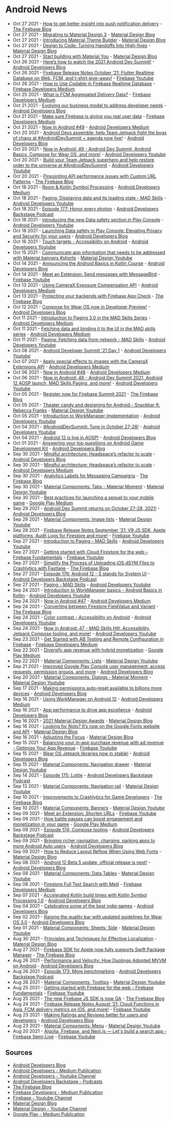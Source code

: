 # Android News

<!-- NEWS:START -->
- Oct 27 2021 - [How to get better insight into push notification delivery](http://feedproxy.google.com/~r/FirebaseBlog/~3/BpM2VbHTe84/push-notification-delivery-insights.html) - [The Firebase Blog](https://firebase.googleblog.com/)
- Oct 27 2021 - [Migrating to Material Design 3](https://material.io/blog/migrating-material-3) - [Material Design Blog](https://material.io/blog)
- Oct 27 2021 - [Introducing Material Theme Builder](https://material.io/blog/material-theme-builder) - [Material Design Blog](https://material.io/blog)
- Oct 27 2021 - [Design to Code: Turning Handoffs Into High-fives](https://material.io/blog/designtocode) - [Material Design Blog](https://material.io/blog)
- Oct 27 2021 - [Start building with Material You](https://material.io/blog/start-building-with-material-you) - [Material Design Blog](https://material.io/blog)
- Oct 26 2021 - [Here’s how to watch the 2021 Android Dev Summit!](http://feedproxy.google.com/~r/blogspot/hsDu/~3/rd1xXyC2Zj8/how-to-watch-android-dev-2021.html) - [Android Developers Blog](https://android-developers.googleblog.com/)
- Oct 26 2021 - [Firebase Release Notes October ‘21: Flutter Realtime Database on Web, FCM, and t-shirt give-away!](https://www.youtube.com/watch?v=-W-xHsbPFuI) - [Firebase Youtube](https://www.youtube.com/user/Firebase)
- Oct 26 2021 - [How to Use Codable in Firebase Realtime Database](https://medium.com/firebase-developers/how-to-use-codable-in-firebase-realtime-database-60d6299369f1?source=rss----8e8b7dc6774d---4) - [Firebase Developers Medium](https://medium.com/firebase-developers)
- Oct 25 2021 - [What is FCM Aggregated Delivery Data?](https://medium.com/firebase-developers/what-is-fcm-aggregated-delivery-data-d6d68396b83b?source=rss----8e8b7dc6774d---4) - [Firebase Developers Medium](https://medium.com/firebase-developers)
- Oct 21 2021 - [Evolving our business model to address developer needs](http://feedproxy.google.com/~r/blogspot/hsDu/~3/sjgoIFPlXK0/evolving-business-model.html) - [Android Developers Blog](https://android-developers.googleblog.com/)
- Oct 21 2021 - [Make sure Firebase is giving you real user data](https://medium.com/firebase-developers/make-sure-firebase-is-giving-you-real-user-data-bdf4b11cc941?source=rss----8e8b7dc6774d---4) - [Firebase Developers Medium](https://medium.com/firebase-developers)
- Oct 21 2021 - [Now in Android #49](https://medium.com/androiddevelopers/now-in-android-49-cf0f9d52bf78?source=rss----95b274b437c2---4) - [Android Developers Medium](https://medium.com/androiddevelopers)
- Oct 20 2021 - [Android Devs assemble: help Team Jetpack fight the bugs of chaos at #AndroidDevSummit + agenda now live!](http://feedproxy.google.com/~r/blogspot/hsDu/~3/oce6iVEUjd8/android-devs-assemble.html) - [Android Developers Blog](https://android-developers.googleblog.com/)
- Oct 20 2021 - [Now in Android: 49 - Android Dev Summit, Android Basics, Compose for Wear OS, and more!](https://www.youtube.com/watch?v=ETwWJy9lEQU) - [Android Developers Youtube](https://www.youtube.com/c/AndroidDevelopers)
- Oct 20 2021 - [Build your Team Jetpack superhero and help restore order to the universe at #AndroidDevSummit](https://www.youtube.com/watch?v=vyc0ccP55UI) - [Android Developers Youtube](https://www.youtube.com/c/AndroidDevelopers)
- Oct 20 2021 - [Pinpointing API performance issues with Custom URL Patterns](http://feedproxy.google.com/~r/FirebaseBlog/~3/4H0S0EJ3fy8/performance-analysis-with-custom-url-patterns.html) - [The Firebase Blog](https://firebase.googleblog.com/)
- Oct 18 2021 - [Room & Kotlin Symbol Processing](https://medium.com/androiddevelopers/room-kotlin-symbol-processing-24808528a28e?source=rss----95b274b437c2---4) - [Android Developers Medium](https://medium.com/androiddevelopers)
- Oct 18 2021 - [Paging: Displaying data and its loading state - MAD Skills](https://www.youtube.com/watch?v=OHH_FPbrjtA) - [Android Developers Youtube](https://www.youtube.com/c/AndroidDevelopers)
- Oct 18 2021 - [Episode 177: Honor every photon](http://adbackstage.googledevelopers.libsynpro.com/episode-177-honor-every-photon) - [Android Developers Backstage Podcast](https://adbackstage.libsyn.com/)
- Oct 18 2021 - [Introducing the new Data safety section in Play Console](https://www.youtube.com/watch?v=pNAS_0IcHtM) - [Android Developers Youtube](https://www.youtube.com/c/AndroidDevelopers)
- Oct 18 2021 - [Launching Data safety in Play Console: Elevating Privacy and Security for your users](http://feedproxy.google.com/~r/blogspot/hsDu/~3/Tuw5WeSrRWw/launching-data-safety-in-play-console.html) - [Android Developers Blog](https://android-developers.googleblog.com/)
- Oct 16 2021 - [Touch targets - Accessibility on Android](https://www.youtube.com/watch?v=Dqqbe8IFBA4) - [Android Developers Youtube](https://www.youtube.com/c/AndroidDevelopers)
- Oct 15 2021 - [Communicate app information that needs to be addressed with Material banners #shorts](https://www.youtube.com/watch?v=cXL3zbfPDmM) - [Material Design Youtube](https://www.youtube.com/c/MaterialDesign)
- Oct 14 2021 - [Announcing the Android Basics in Kotlin Course](http://feedproxy.google.com/~r/blogspot/hsDu/~3/tm4XhtCw7eI/announcing-android-basics-in-kotlin.html) - [Android Developers Blog](https://android-developers.googleblog.com/)
- Oct 14 2021 - [Meet an Extension: Send messages with MessageBird](https://www.youtube.com/watch?v=VhV0j4XytoQ) - [Firebase Youtube](https://www.youtube.com/user/Firebase)
- Oct 13 2021 - [Using CameraX Exposure Compensation API](https://medium.com/androiddevelopers/using-camerax-exposure-compensation-api-11fd75785bf?source=rss----95b274b437c2---4) - [Android Developers Medium](https://medium.com/androiddevelopers)
- Oct 13 2021 - [Protecting your backends with Firebase App Check](http://feedproxy.google.com/~r/FirebaseBlog/~3/Q19ES-PdmvQ/protecting-backends-with-app-check.html) - [The Firebase Blog](https://firebase.googleblog.com/)
- Oct 12 2021 - [Compose for Wear OS now in Developer Preview!](http://feedproxy.google.com/~r/blogspot/hsDu/~3/gYsJxta95NM/compose-for-wear-os-now-in-developer.html) - [Android Developers Blog](https://android-developers.googleblog.com/)
- Oct 11 2021 - [Introduction to Paging 3.0 in the MAD Skills Series](https://medium.com/androiddevelopers/introduction-to-paging-3-0-in-the-mad-skills-series-648f77231121?source=rss----95b274b437c2---4) - [Android Developers Medium](https://medium.com/androiddevelopers)
- Oct 11 2021 - [Fetching data and binding it to the UI in the MAD skills series](https://medium.com/androiddevelopers/fetching-data-and-binding-it-to-the-ui-in-the-mad-skills-series-cea89868b3e1?source=rss----95b274b437c2---4) - [Android Developers Medium](https://medium.com/androiddevelopers)
- Oct 11 2021 - [Paging: Fetching data from network - MAD Skills](https://www.youtube.com/watch?v=C0H54K63Lww) - [Android Developers Youtube](https://www.youtube.com/c/AndroidDevelopers)
- Oct 08 2021 - [Android Developer Summit '21 Day 1](https://www.youtube.com/watch?v=RS6By_pE7uo) - [Android Developers Youtube](https://www.youtube.com/c/AndroidDevelopers)
- Oct 07 2021 - [Apply special effects to images with the CameraX Extensions API](https://medium.com/androiddevelopers/apply-special-effects-to-images-with-the-camerax-extensions-api-d1a169b803d3?source=rss----95b274b437c2---4) - [Android Developers Medium](https://medium.com/androiddevelopers)
- Oct 06 2021 - [Now in Android #48](https://medium.com/androiddevelopers/now-in-android-48-c499493bb83?source=rss----95b274b437c2---4) - [Android Developers Medium](https://medium.com/androiddevelopers)
- Oct 06 2021 - [Now in Android: 48 - Android Dev Summit 2021, Android 12 AOSP launch, MAD Skills Paging, and more!](https://www.youtube.com/watch?v=GSAl8-AkpLU) - [Android Developers Youtube](https://www.youtube.com/c/AndroidDevelopers)
- Oct 05 2021 - [Register now for Firebase Summit 2021](http://feedproxy.google.com/~r/FirebaseBlog/~3/XCJHEipHMHc/FirebaseSummit.html) - [The Firebase Blog](https://firebase.googleblog.com/)
- Oct 05 2021 - [Theater candy and designing for Android - Snackbar ft. Rebecca Franks](https://www.youtube.com/watch?v=Du6AdFUjy1A) - [Material Design Youtube](https://www.youtube.com/c/MaterialDesign)
- Oct 05 2021 - [Introduction to WorkManager implementation](https://www.youtube.com/watch?v=UOoDt1El1f4) - [Android Developers Youtube](https://www.youtube.com/c/AndroidDevelopers)
- Oct 04 2021 - [#AndroidDevSummit: Tune in October 27-28!](https://www.youtube.com/watch?v=-bcBMQSxOqc) - [Android Developers Youtube](https://www.youtube.com/c/AndroidDevelopers)
- Oct 04 2021 - [Android 12 is live in AOSP!](http://feedproxy.google.com/~r/blogspot/hsDu/~3/K3bnq_uOlVQ/android-12-is-live-in-aosp.html) - [Android Developers Blog](https://android-developers.googleblog.com/)
- Oct 01 2021 - [Answering your top questions on Android Game Development Kit](http://feedproxy.google.com/~r/blogspot/hsDu/~3/C75fXVqrVl8/answering-your-top-questions-on-android.html) - [Android Developers Blog](https://android-developers.googleblog.com/)
- Sep 30 2021 - [Mindful architecture: Headspace’s refactor to scale](http://feedproxy.google.com/~r/blogspot/hsDu/~3/HnEwXuDiRjw/investing-in-app-excellence-headspaces.html) - [Android Developers Blog](https://android-developers.googleblog.com/)
- Sep 30 2021 - [Mindful architecture: Headspace’s refactor to scale](https://medium.com/androiddevelopers/mindful-architecture-headspaces-refactor-to-scale-7da31df5670e?source=rss----95b274b437c2---4) - [Android Developers Medium](https://medium.com/androiddevelopers)
- Sep 30 2021 - [Analytics Labels for Messaging Campaigns](http://feedproxy.google.com/~r/FirebaseBlog/~3/xLhaCJzRM0k/analytics-labels-app-messaging-campaigns.html) - [The Firebase Blog](https://firebase.googleblog.com/)
- Sep 30 2021 - [Material Components: Tabs - Material Moment](https://www.youtube.com/watch?v=kmg5xA1HE08) - [Material Design Youtube](https://www.youtube.com/c/MaterialDesign)
- Sep 30 2021 - [Best practices for launching a sequel to your mobile game](https://medium.com/googleplaydev/best-practices-for-launching-a-sequel-to-your-mobile-game-1e2d9eed4ff4?source=rss----1f8baa23933d---4) - [Google Play Medium](https://medium.com/googleplaydev)
- Sep 29 2021 - [Android Dev Summit returns on October 27-28, 2021!](http://feedproxy.google.com/~r/blogspot/hsDu/~3/lQSiELCav20/android-dev-summit.html) - [Android Developers Blog](https://android-developers.googleblog.com/)
- Sep 29 2021 - [Material Components: Image lists](https://www.youtube.com/watch?v=VFL8yud3eVU) - [Material Design Youtube](https://www.youtube.com/c/MaterialDesign)
- Sep 28 2021 - [Firebase Release Notes September ‘21: V9 JS SDK, Apple platforms, Audit Logs for Firestore and more!](https://www.youtube.com/watch?v=FaDPFMTd9MM) - [Firebase Youtube](https://www.youtube.com/user/Firebase)
- Sep 27 2021 - [Introduction to Paging - MAD Skills](https://www.youtube.com/watch?v=WfRe87SfcUc) - [Android Developers Youtube](https://www.youtube.com/c/AndroidDevelopers)
- Sep 27 2021 - [Getting started with Cloud Firestore for the web – Firebase Fundamentals](https://www.youtube.com/watch?v=BjtxPj6jRM8) - [Firebase Youtube](https://www.youtube.com/user/Firebase)
- Sep 27 2021 - [Simplify the Process of Uploading iOS dSYM Files to Crashlytics with Fastlane](http://feedproxy.google.com/~r/FirebaseBlog/~3/hCR1gjtsaNY/uploading-dSYM-files-to-crashlytics-with-fastlane.html) - [The Firebase Blog](https://firebase.googleblog.com/)
- Sep 27 2021 - [Episode 176: Android 12 - S stands for System UI](http://adbackstage.googledevelopers.libsynpro.com/episode-176-android-12-s-stands-for-system-ui) - [Android Developers Backstage Podcast](https://adbackstage.libsyn.com/)
- Sep 27 2021 - [Paging - MAD Skills](https://www.youtube.com/watch?v=Pw-jhS-ucYA) - [Android Developers Youtube](https://www.youtube.com/c/AndroidDevelopers)
- Sep 24 2021 - [Introduction to WorkManager basics - Android Basics in Kotlin](https://www.youtube.com/watch?v=YOZCm2Qk_4o) - [Android Developers Youtube](https://www.youtube.com/c/AndroidDevelopers)
- Sep 24 2021 - [Now in Android #47](https://medium.com/androiddevelopers/now-in-android-47-457f6e7d21?source=rss----95b274b437c2---4) - [Android Developers Medium](https://medium.com/androiddevelopers)
- Sep 24 2021 - [Converting between Firestore FieldValue and Variant](http://feedproxy.google.com/~r/FirebaseBlog/~3/re0EVo9BEto/converting-firestore-fieldvalue-and-variant.html) - [The Firebase Blog](https://firebase.googleblog.com/)
- Sep 24 2021 - [Color contrast - Accessibility on Android](https://www.youtube.com/watch?v=RHHpljSTDxA) - [Android Developers Youtube](https://www.youtube.com/c/AndroidDevelopers)
- Sep 24 2021 - [Now in Android: 47 - MAD Skills Hilt, Accessibility, Jetpack Compose tooling, and more!](https://www.youtube.com/watch?v=WWMwo9klnxI) - [Android Developers Youtube](https://www.youtube.com/c/AndroidDevelopers)
- Sep 23 2021 - [Get Started with AB Testing and Remote Configuration in Firebase](https://medium.com/firebase-developers/get-started-with-ab-testing-and-remote-configuration-in-firebase-3dea904e8ac2?source=rss----8e8b7dc6774d---4) - [Firebase Developers Medium](https://medium.com/firebase-developers)
- Sep 22 2021 - [Diversify app revenue with hybrid monetization](https://medium.com/googleplaydev/diversify-app-revenue-with-hybrid-monetization-2fdb3e4dccc4?source=rss----1f8baa23933d---4) - [Google Play Medium](https://medium.com/googleplaydev)
- Sep 22 2021 - [Material Components: Lists](https://www.youtube.com/watch?v=8EnHWzJyHIU) - [Material Design Youtube](https://www.youtube.com/c/MaterialDesign)
- Sep 21 2021 - [Improved Google Play Console user management: access requests, permission groups, and more](http://feedproxy.google.com/~r/blogspot/hsDu/~3/z5wHt1cw-zI/improved-google-play-console-user.html) - [Android Developers Blog](https://android-developers.googleblog.com/)
- Sep 20 2021 - [Material Components: Dialogs - Material Moment](https://www.youtube.com/watch?v=H6SFTWGcHR8) - [Material Design Youtube](https://www.youtube.com/c/MaterialDesign)
- Sep 17 2021 - [Making permissions auto-reset available to billions more devices](http://feedproxy.google.com/~r/blogspot/hsDu/~3/Ag2YKXjLKIY/making-permissions-auto-reset-available.html) - [Android Developers Blog](https://android-developers.googleblog.com/)
- Sep 16 2021 - [Using WorkManager on Android 12](https://medium.com/androiddevelopers/using-workmanager-on-android-12-f7d483ca0ecb?source=rss----95b274b437c2---4) - [Android Developers Medium](https://medium.com/androiddevelopers)
- Sep 16 2021 - [App performance to drive app excellence](http://feedproxy.google.com/~r/blogspot/hsDu/~3/9ZFoVuRx7lc/app-performance-to-drive-app-excellence.html) - [Android Developers Blog](https://android-developers.googleblog.com/)
- Sep 16 2021 - [2021 Material Design Awards](https://material.io/blog/material-design-awards-2021) - [Material Design Blog](https://material.io/blog)
- Sep 16 2021 - [Looking for Noto? It’s now on the Google Fonts website and API](https://material.io/blog/noto-announcement) - [Material Design Blog](https://material.io/blog)
- Sep 16 2021 - [Adjusting the Focus](https://material.io/blog/inclusive-imagery-at-google) - [Material Design Blog](https://material.io/blog)
- Sep 15 2021 - [Balancing your in-app purchase revenue with ad revenue - Optimize Your App Revenue](https://www.youtube.com/watch?v=ziFk22lSfdA) - [Firebase Youtube](https://www.youtube.com/user/Firebase)
- Sep 15 2021 - [Wear OS Jetpack libraries now in stable!](http://feedproxy.google.com/~r/blogspot/hsDu/~3/r0d45IKL0sY/wear-os-jetpack-libraries-now-in-stable.html) - [Android Developers Blog](https://android-developers.googleblog.com/)
- Sep 15 2021 - [Material Components: Navigation drawer](https://www.youtube.com/watch?v=oOKJwoAMJ1w) - [Material Design Youtube](https://www.youtube.com/c/MaterialDesign)
- Sep 14 2021 - [Episode 175: Lottie](http://adbackstage.googledevelopers.libsynpro.com/episode-175-lottie) - [Android Developers Backstage Podcast](https://adbackstage.libsyn.com/)
- Sep 13 2021 - [Material Components: Navigation rail](https://www.youtube.com/watch?v=z1N-xRpEBVk) - [Material Design Youtube](https://www.youtube.com/c/MaterialDesign)
- Sep 10 2021 - [Improvements to Crashlytics for Game Developers](http://feedproxy.google.com/~r/FirebaseBlog/~3/rd96molau4U/improvements-to-crashlytics-for-game-developers.html) - [The Firebase Blog](https://firebase.googleblog.com/)
- Sep 10 2021 - [Material Components: Banners](https://www.youtube.com/watch?v=HO-I4TmziKQ) - [Material Design Youtube](https://www.youtube.com/c/MaterialDesign)
- Sep 09 2021 - [Meet an Extension: Shorten URLs](https://www.youtube.com/watch?v=RbEHaiJYueA) - [Firebase Youtube](https://www.youtube.com/user/Firebase)
- Sep 09 2021 - [How battle passes can boost engagement and monetization in your game](https://medium.com/googleplaydev/how-battle-passes-can-boost-engagement-and-monetization-in-your-game-d296dee6ddf8?source=rss----1f8baa23933d---4) - [Google Play Medium](https://medium.com/googleplaydev)
- Sep 09 2021 - [Episode 174: Compose tooling](http://adbackstage.googledevelopers.libsynpro.com/episode-174-compose-tooling) - [Android Developers Backstage Podcast](https://adbackstage.libsyn.com/)
- Sep 09 2021 - [Bringing richer navigation, charging, parking apps to more Android Auto users](http://feedproxy.google.com/~r/blogspot/hsDu/~3/Yo1Rddxq71Y/bringing-richer-navigation-charging.html) - [Android Developers Blog](https://android-developers.googleblog.com/)
- Sep 09 2021 - [How to Reduce Layout Reflow When Using Web Fonts](https://material.io/blog/reduce-reflow-with-web-fonts) - [Material Design Blog](https://material.io/blog)
- Sep 08 2021 - [Android 12 Beta 5 update, official release is next!](http://feedproxy.google.com/~r/blogspot/hsDu/~3/6_hBUxx3aTE/android12beta5.html) - [Android Developers Blog](https://android-developers.googleblog.com/)
- Sep 08 2021 - [Material Components: Data Tables](https://www.youtube.com/watch?v=t00Ibel1IoI) - [Material Design Youtube](https://www.youtube.com/c/MaterialDesign)
- Sep 08 2021 - [Firestore Full Text Search with Meili](https://medium.com/firebase-developers/firestore-full-text-search-with-meili-b452e41e539c?source=rss----8e8b7dc6774d---4) - [Firebase Developers Medium](https://medium.com/firebase-developers)
- Sep 07 2021 - [Accelerated Kotlin build times with Kotlin Symbol Processing 1.0](http://feedproxy.google.com/~r/blogspot/hsDu/~3/SqxZTba7cmM/accelerated-kotlin-build-times-with.html) - [Android Developers Blog](https://android-developers.googleblog.com/)
- Sep 04 2021 - [Celebrating some of the best indie games](http://feedproxy.google.com/~r/blogspot/hsDu/~3/Y690gWR3Vgo/celebrating-some-of-best-indie-games.html) - [Android Developers Blog](https://android-developers.googleblog.com/)
- Sep 02 2021 - [Raising the quality bar with updated guidelines for Wear OS 3.0](http://feedproxy.google.com/~r/blogspot/hsDu/~3/XIX3urgY-DE/wear-os-3-update.html) - [Android Developers Blog](https://android-developers.googleblog.com/)
- Sep 01 2021 - [Material Components: Sheets: Side](https://www.youtube.com/watch?v=x47LktkpH5g) - [Material Design Youtube](https://www.youtube.com/c/MaterialDesign)
- Aug 30 2021 - [Principles and Techniques for Effective Localization](https://material.io/blog/localization-principles-techniques) - [Material Design Blog](https://material.io/blog)
- Aug 27 2021 - [Firebase SDK for Apple now fully supports Swift Package Manager](http://feedproxy.google.com/~r/FirebaseBlog/~3/7G83oiAmW3w/firebase-swift-package-manager.html) - [The Firebase Blog](https://firebase.googleblog.com/)
- Aug 26 2021 - [Performance and Velocity: How Duolingo Adopted MVVM on Android](http://feedproxy.google.com/~r/blogspot/hsDu/~3/KzRKyJk4FvI/android-app-excellence-duolingo.html) - [Android Developers Blog](https://android-developers.googleblog.com/)
- Aug 26 2021 - [Episode 173: More benchmarking](http://adbackstage.googledevelopers.libsynpro.com/episode-173-more-benchmarking) - [Android Developers Backstage Podcast](https://adbackstage.libsyn.com/)
- Aug 26 2021 - [Material Components: Tooltips](https://www.youtube.com/watch?v=o44CcQFfX34) - [Material Design Youtube](https://www.youtube.com/c/MaterialDesign)
- Aug 25 2021 - [Getting started with Firebase for the web – Firebase Fundamentals](https://www.youtube.com/watch?v=rQvOAnNvcNQ) - [Firebase Youtube](https://www.youtube.com/user/Firebase)
- Aug 25 2021 - [The new Firebase JS SDK is now GA](http://feedproxy.google.com/~r/FirebaseBlog/~3/8gQlvXJvqP0/the-new-firebase-js-sdk-now-ga.html) - [The Firebase Blog](https://firebase.googleblog.com/)
- Aug 24 2021 - [Firebase Release Notes August ‘21: Cloud Functions in Asia, FCM delivery metrics on iOS, and more!](https://www.youtube.com/watch?v=2CEdYN9NVnU) - [Firebase Youtube](https://www.youtube.com/user/Firebase)
- Aug 23 2021 - [Making Ratings and Reviews better for users and developers](http://feedproxy.google.com/~r/blogspot/hsDu/~3/bShh_iQlbWg/making-ratings-and-reviews-better-for.html) - [Android Developers Blog](https://android-developers.googleblog.com/)
- Aug 23 2021 - [Material Components: Menu](https://www.youtube.com/watch?v=7s5v-cW9lUY) - [Material Design Youtube](https://www.youtube.com/c/MaterialDesign)
- Aug 20 2021 - [Algolia, Firebase, and Next.js — Let's build a search app - Firebase Semi-Live](https://www.youtube.com/watch?v=ZNVAPpTpKpk) - [Firebase Youtube](https://www.youtube.com/user/Firebase)<!-- NEWS:END -->

## Sources

* [Android Developers Blog](https://android-developers.googleblog.com/)
* [Android Developers - Medium Publication](https://medium.com/androiddevelopers)
* [Android Developers - Youtube Channel](https://www.youtube.com/c/AndroidDevelopers)
* [Android Developers Backstage - Podcasts](https://adbackstage.libsyn.com/)
* [The Firebase Blog](https://firebase.googleblog.com/)
* [Firebase Developers - Medium Publication](https://medium.com/firebase-developers)
* [Firebase - Youtube Channel](https://www.youtube.com/user/Firebase)
* [Material Design Blog](https://material.io/blog)
* [Material Design - Youtube Channel](https://www.youtube.com/c/MaterialDesign)
* [Google Play - Medium Publication](https://medium.com/googleplaydev)
